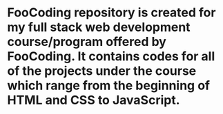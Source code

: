 # FooCoding repository is created for my full stack web development course/program offered by FooCoding. It contains codes for all of the projects under the course which range from the beginning of HTML and CSS to JavaScript. 
